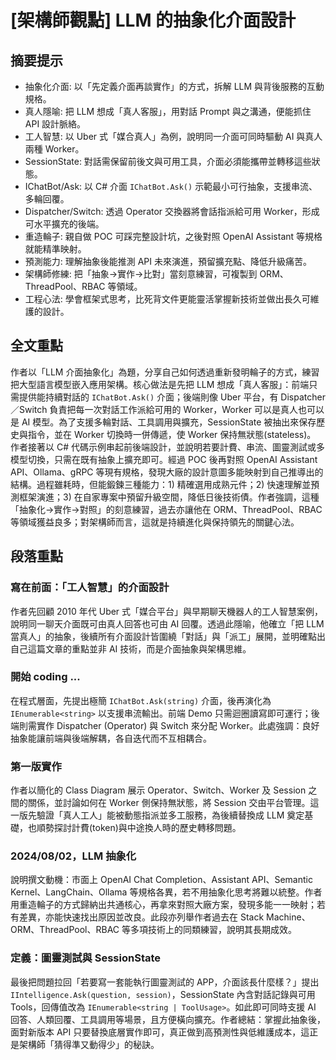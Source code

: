 # [架構師觀點] LLM 的抽象化介面設計

## 摘要提示
- 抽象化介面: 以「先定義介面再談實作」的方式，拆解 LLM 與背後服務的互動規格。  
- 真人隱喻: 把 LLM 想成「真人客服」，用對話 Prompt 與之溝通，便能抓住 API 設計脈絡。  
- 工人智慧: 以 Uber 式「媒合真人」為例，說明同一介面可同時驅動 AI 與真人兩種 Worker。  
- SessionState: 對話需保留前後文與可用工具，介面必須能攜帶並轉移這些狀態。  
- IChatBot/Ask: 以 C# 介面 `IChatBot.Ask()` 示範最小可行抽象，支援串流、多輪回覆。  
- Dispatcher/Switch: 透過 Operator 交換器將會話指派給可用 Worker，形成可水平擴充的後端。  
- 重造輪子: 親自做 POC 可踩完整設計坑，之後對照 OpenAI Assistant 等規格就能精準映射。  
- 預測能力: 理解抽象後能推測 API 未來演進，預留擴充點、降低升級痛苦。  
- 架構師修練: 把「抽象→實作→比對」當刻意練習，可複製到 ORM、ThreadPool、RBAC 等領域。  
- 工程心法: 學會框架式思考，比死背文件更能靈活掌握新技術並做出長久可維護的設計。  

## 全文重點
作者以「LLM 介面抽象化」為題，分享自己如何透過重新發明輪子的方式，練習把大型語言模型嵌入應用架構。核心做法是先把 LLM 想成「真人客服」：前端只需提供能持續對話的 `IChatBot.Ask()` 介面；後端則像 Uber 平台，有 Dispatcher／Switch 負責把每一次對話工作派給可用的 Worker，Worker 可以是真人也可以是 AI 模型。為了支援多輪對話、工具調用與擴充，SessionState 被抽出來保存歷史與指令，並在 Worker 切換時一併傳遞，使 Worker 保持無狀態(stateless)。  
作者接著以 C# 代碼示例串起前後端設計，並說明若要計費、串流、圖靈測試或多模型切換，只需在既有抽象上擴充即可。經過 POC 後再對照 OpenAI Assistant API、Ollama、gRPC 等現有規格，發現大廠的設計意圖多能映射到自己推導出的結構。過程雖耗時，但能鍛鍊三種能力：1) 精確選用成熟元件；2) 快速理解並預測框架演進；3) 在自家專案中預留升級空間，降低日後技術債。作者強調，這種「抽象化→實作→對照」的刻意練習，過去亦讓他在 ORM、ThreadPool、RBAC 等領域獲益良多；對架構師而言，這就是持續進化與保持領先的關鍵心法。

## 段落重點
### 寫在前面：「工人智慧」的介面設計
作者先回顧 2010 年代 Uber 式「媒合平台」與早期聊天機器人的工人智慧案例，說明同一聊天介面既可由真人回答也可由 AI 回覆。透過此隱喻，他確立「把 LLM 當真人」的抽象，後續所有介面設計皆圍繞「對話」與「派工」展開，並明確點出自己這篇文章的重點並非 AI 技術，而是介面抽象與架構思維。

### 開始 coding ...
在程式層面，先提出極簡 `IChatBot.Ask(string)` 介面，後再演化為 `IEnumerable<string>` 以支援串流輸出。前端 Demo 只需迴圈讀寫即可運行；後端則需實作 Dispatcher (Operator) 與 Switch 來分配 Worker。此處強調：良好抽象能讓前端與後端解耦，各自迭代而不互相耦合。

### 第一版實作
作者以簡化的 Class Diagram 展示 Operator、Switch、Worker 及 Session 之間的關係，並討論如何在 Worker 側保持無狀態，將 Session 交由平台管理。這一版先驗證「真人工人」能被動態指派並多工服務，為後續替換成 LLM 奠定基礎，也順勢探討計費(token)與中途換人時的歷史轉移問題。

### 2024/08/02，LLM 抽象化
說明撰文動機：市面上 OpenAI Chat Completion、Assistant API、Semantic Kernel、LangChain、Ollama 等規格各異，若不用抽象化思考將難以統整。作者用重造輪子的方式歸納出共通核心，再拿來對照大廠方案，發現多能一一映射；若有差異，亦能快速找出原因並改良。此段亦列舉作者過去在 Stack Machine、ORM、ThreadPool、RBAC 等多項技術上的同類練習，說明其長期成效。

### 定義：圖靈測試與 SessionState
最後把問題拉回「若要寫一套能執行圖靈測試的 APP，介面該長什麼樣？」提出 `IIntelligence.Ask(question, session)`，SessionState 內含對話記錄與可用 Tools，回傳值改為 `IEnumerable<string | ToolUsage>`。如此即可同時支援 AI 回答、人類回覆、工具調用等場景，且方便橫向擴充。作者總結：掌握此抽象後，面對新版本 API 只要替換底層實作即可，真正做到高預測性與低維護成本，這正是架構師「猜得準又動得少」的秘訣。